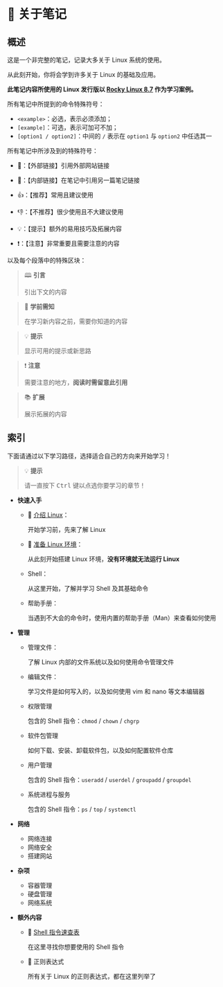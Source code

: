 # 📔 关于笔记

## 概述

这是一个非完整的笔记，记录大多关于 Linux 系统的使用。

从此刻开始，你将会学到许多关于 Linux 的基础及应用。

**此笔记内容所使用的 Linux 发行版以 [Rocky Linux 8.7](https://download.rockylinux.org/pub/rocky/8/isos/x86_64/Rocky-8.7-x86_64-minimal.iso) 作为学习案例。**

所有笔记中所提到的命令特殊符号：

- `<example>`：必选，表示必须添加；
- `[example]`：可选，表示可加可不加；
- `[option1 / option2]`：中间的 `/` 表示在 `option1` 与 `option2` 中任选其一

所有笔记中所涉及到的特殊符号：

- 🔗：【外部链接】引用外部网站链接
- 🔖：【内部链接】在笔记中引用另一篇笔记链接

- 👍：【推荐】常用且建议使用
- 👎：【不推荐】很少使用且不大建议使用
- 💡：【提示】额外的易用技巧及拓展内容
- ❗：【注意】非常重要且需要注意的内容

以及每个段落中的特殊区块：

> 🕮 **引言**
>
> 引出下文的内容

> 📖 **学前需知**
>
> 在学习新内容之前，需要你知道的内容

>💡 **提示**
>
>显示可用的提示或新思路

>❗ **注意**
>
>需要注意的地方，**阅读时需留意此引用**

>📚 **扩展**
>
>展示拓展的内容

## 索引

下面请通过以下学习路径，选择适合自己的方向来开始学习！

>💡 **提示**
>
>请一直按下 <kbd>Ctrl</kbd> 键以点选你要学习的章节！

- **快速入手**

    - 🔖 [介绍 Linux](About-Linux.md)：

        开始学习前，先来了解 Linux 

    - 🔖 [准备 Linux 环境](Starter/1-Prepare.md)：

        从此刻开始搭建 Linux 环境，**没有环境就无法运行 Linux**

    - Shell：

        从这里开始，了解并学习 Shell 及其基础命令

    - 帮助手册：

        当遇到不大会的命令时，使用内置的帮助手册（Man）来查看如何使用

- **管理**

    - 管理文件：

        了解 Linux 内部的文件系统以及如何使用命令管理文件

    - 编辑文件：

        学习文件是如何写入的，以及如何使用 vim 和 nano 等文本编辑器

    - 权限管理

        包含的 Shell 指令：`chmod` / `chown` / `chgrp`

    - 软件包管理

        如何下载、安装、卸载软件包，以及如何配置软件仓库

    - 用户管理

        包含的 Shell 指令：`useradd` / `userdel` / `groupadd` / `groupdel`

    - 系统进程与服务

        包含的 Shell 指令：`ps` / `top` / `systemctl`

- **网络**

    - 网络连接
    - 网络安全
    - 搭建网站

- **杂项**

    - 容器管理
    - 硬盘管理
    - 网络系统

- **额外内容**
  - 🔖 [Shell 指令速查表](Extra/Shell-Command.md)

      在这里寻找你想要使用的 Shell 指令

  - 🔖 正则表达式

      所有关于 Linux 的正则表达式，都在这里列举了

      
      
      